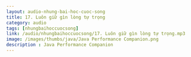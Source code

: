 ```yaml
---
layout: audio-nhung-bai-hoc-cuoc-song
title: 17. Luôn giữ gìn lòng tự trọng 
category: audio
tags: [nhungbaihoccuocsong]
link: /audio/nhungbaihoccuocsong/17. Luôn giữ gìn lòng tự trọng.mp3 
image: /images/thumbs/java/Java Performance Companion.png
description : Java Performance Companion 
---
```












